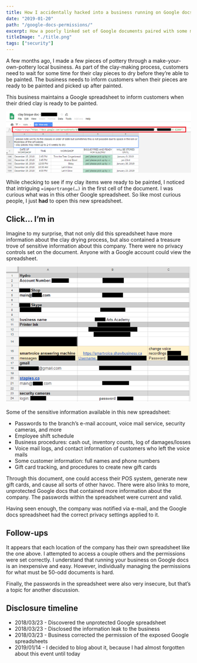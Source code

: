 ```yaml
---
title: How I accidentally hacked into a business running on Google docs
date: "2019-01-20"
path: "/google-docs-permissions/"
excerpt: How a poorly linked set of Google documents paired with some missing privacy/permission controls allowed me to gain access to the internal docs of an entire company... on accident.
titleImage: "./title.png"
tags: ["security"]
---
```


A few months ago, I made a few pieces of pottery through a make-your-own-pottery local business. As part of the clay-making process, customers need to wait for some time for their clay pieces to dry before they’re able to be painted. The business needs to inform customers when their pieces are ready to be painted and picked up after painted.

This business maintains a Google spreadsheet to inform customers when their dried clay is ready to be painted.


![Drying status spreadsheet with link to other spreadsheet](./claybisque.png)


While checking to see if my clay items were ready to be painted, I noticed that intriguing `=importrange(…)` in the first cell of the document. I was curious what was in this other Google spreadsheet. So like most curious people, I just **had** to open this new spreadsheet.


## Click… I’m in

Imagine to my surprise, that not only did this spreadsheet have more information about the clay drying process, but also contained a treasure trove of sensitive information about this company. There were no privacy controls set on the document. Anyone with a Google account could view the spreadsheet.

![Passwords available in the second spreadsheet](./passwords.png)


Some of the sensitive information available in this new spreadsheet:
- Passwords to the branch’s e-mail account, voice mail service, security cameras, and more
- Employee shift schedule
- Business procedures: cash out, inventory counts, log of damages/losses
- Voice mail logs, and contact information of customers who left the voice mails
- Some customer information: full names and phone numbers
- Gift card tracking, and procedures to create new gift cards

Through this document, one could access their POS system, generate new gift cards, and cause all sorts of other havoc. There were also links to more, unprotected Google docs that contained more information about the company. The passwords within the spreadsheet were current and valid.

Having seen enough, the company was notified via e-mail, and the Google docs spreadsheet had the correct privacy settings applied to it. 


## Follow-ups

It appears that each location of the company has their own spreadsheet like the one above. I attempted to access a couple others and the permissions were set correctly. I understand that running your business on Google docs is an inexpensive and easy. However, individually managing the permissions for what must be 50-odd documents is hard.

Finally, the passwords in the spreadsheet were also very insecure, but that’s a topic for another discussion.

## Disclosure timeline

- 2018/03/23 - Discovered the unprotected Google spreadsheet
- 2018/03/23 - Disclosed the information leak to the business
- 2018/03/23 - Business corrected the permission of the exposed Google spreadsheets
- 2019/01/14 - I decided to blog about it, because I had almost forgotten about this event until today
